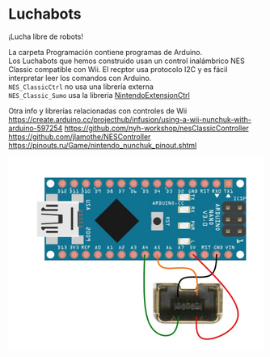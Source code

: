 # Luchabots
¡Lucha libre de robots!  

La carpeta Programación contiene programas de Arduino.  
Los Luchabots que hemos construido usan un control inalámbrico NES Classic compatible con Wii. El recptor usa protocolo I2C y es fácil interpretar leer los comandos con Arduino.  
`NES_ClassicCtrl` no usa una librería externa  
`NES_Classic_Sumo` usa la librería [NintendoExtensionCtrl](https://github.com/dmadison/NintendoExtensionCtrl)  

Otra info y librerías relacionadas con controles de Wii  
https://create.arduino.cc/projecthub/infusion/using-a-wii-nunchuk-with-arduino-597254
https://github.com/nyh-workshop/nesClassicController
https://github.com/jlamothe/NESController
https://pinouts.ru/Game/nintendo_nunchuk_pinout.shtml

![Conexión Arduino](./nunchuck_arduino.jpg)
